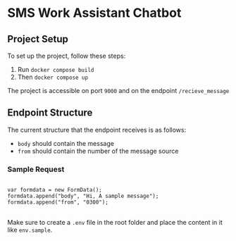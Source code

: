 # SMS Work Assistant Chatbot
## Project Setup

To set up the project, follow these steps:

<ol>
    <li>Run <code>docker compose build</code></li>
    <li>Then <code>docker compose up</code></li>
</ol>

<p>The project is accessible on port <code>9000</code> and on the endpoint <code>/recieve_message</code></p>

<h2>Endpoint Structure</h2>
<p>The current structure that the endpoint receives is as follows:</p>

<ul>
    <li><code>body</code> should contain the message</li>
    <li><code>from</code> should contain the number of the message source</li>
</ul>

<h3>Sample Request</h3>
<pre>
<code>
var formdata = new FormData();
formdata.append("body", "Hi, A sample message");
formdata.append("from", "0300");
</code>
</pre>

<p>Make sure to create a <code>.env</code> file in the root folder and place the content in it like <code>env.sample</code>.</p>
